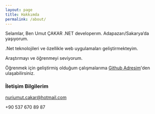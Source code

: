 ```yaml
---
layout: page
title: Hakkımda
permalink: /about/
---
```


Selamlar, Ben Umut ÇAKAR .NET developerım. Adapazarı/Sakarya’da yaşıyorum.

.Net teknolojileri ve özellikle web uygulamaları geliştirmekteyim.

Araştırmayı ve öğrenmeyi seviyorum. 

Öğrenmek için geliştirmiş olduğum çalışmalarıma [Github Adresim](https://github.com/UmutCakar)'den ulaşabilirsiniz.



### İletişim Bilgilerim

[nuriumut.cakar@hotmail.com](mailto:nuriumut.cakar@hotmail.com)

+90 537 670 89 87